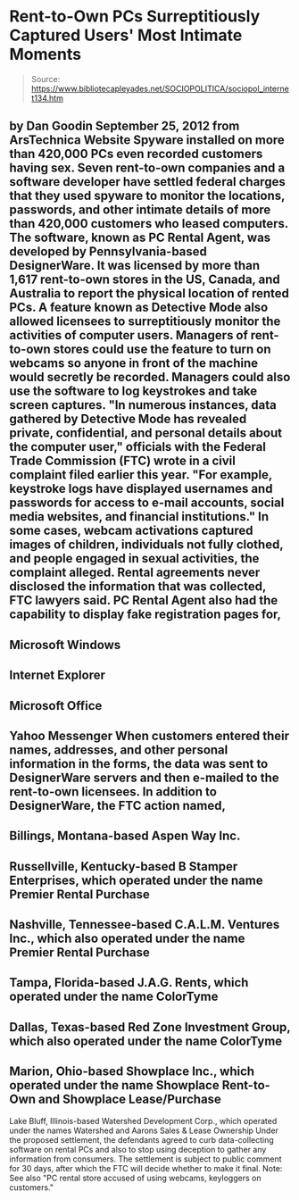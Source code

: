 # Rent-to-Own PCs Surreptitiously Captured Users' Most Intimate Moments

> Source: https://www.bibliotecapleyades.net/SOCIOPOLITICA/sociopol_internet134.htm

by Dan Goodin
September 25, 2012
from
ArsTechnica Website
Spyware installed on more than 420,000 PCs
even recorded customers having sex.
Seven rent-to-own companies and a software developer have settled federal
charges that they used spyware to monitor the locations, passwords, and
other intimate details of more than 420,000 customers who leased computers.
The software, known as
PC Rental Agent, was developed by
Pennsylvania-based
DesignerWare. It was licensed by more than
1,617 rent-to-own stores in the US, Canada, and Australia to report the
physical location of rented PCs.
A feature known as Detective Mode also
allowed licensees to surreptitiously monitor the activities of computer
users. Managers of rent-to-own stores could use the feature to turn on
webcams so anyone in front of the machine would secretly be recorded.
Managers could also use the software to log
keystrokes and take screen captures.
"In numerous instances, data gathered by
Detective Mode has revealed private, confidential, and personal details
about the computer user," officials with the Federal Trade Commission
(FTC) wrote in a civil complaint filed earlier this year.
"For example, keystroke logs have displayed
usernames and passwords for access to e-mail accounts, social media
websites, and financial institutions."
In some cases, webcam activations captured
images of children, individuals not fully clothed, and people engaged in
sexual activities, the complaint alleged.
Rental agreements never disclosed the
information that was collected,
FTC lawyers said.
PC Rental Agent also had the capability to display fake registration
pages for,
-
Microsoft Windows
-
Internet Explorer
-
Microsoft Office
-
Yahoo Messenger
When customers entered their names, addresses,
and other personal information in the forms, the data was sent to
DesignerWare servers and then e-mailed to the rent-to-own licensees.
In addition to DesignerWare, the FTC action named,
-
Billings, Montana-based Aspen Way Inc.
-
Russellville, Kentucky-based B Stamper
Enterprises, which operated under the name Premier Rental Purchase
-
Nashville, Tennessee-based C.A.L.M.
Ventures Inc., which also operated under the name Premier Rental
Purchase
-
Tampa, Florida-based J.A.G. Rents, which
operated under the name ColorTyme
-
Dallas, Texas-based Red Zone Investment
Group, which also operated under the name ColorTyme
-
Marion, Ohio-based Showplace Inc., which
operated under the name Showplace Rent-to-Own and Showplace
Lease/Purchase
-
Lake Bluff, Illinois-based Watershed
Development Corp., which operated under the names Watershed and
Aarons Sales & Lease Ownership
Under the proposed settlement, the defendants
agreed to curb data-collecting software on rental PCs and also to stop using
deception to gather any information from consumers.
The settlement is subject to public comment for
30 days, after which the FTC will decide whether to make it final.
Note: See also "PC
rental store accused of using webcams, keyloggers on customers."

